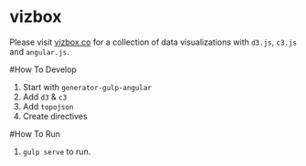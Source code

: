 # vizbox
Please visit [vizbox.co](http://vizbox.co)
for a collection of data visualizations with `d3.js`, `c3.js` and `angular.js`.

#How To Develop
1. Start with `generator-gulp-angular`
2. Add `d3` & `c3`
3. Add `topojson`
4. Create directives

#How To Run
1. `gulp serve` to run.
